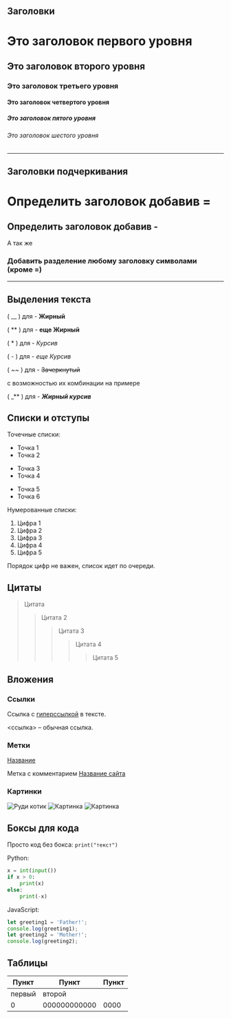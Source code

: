 ## Заголовки

# Это заголовок первого уровня
## Это заголовок второго уровня
### Это заголовок третьего уровня
#### Это заголовок четвертого уровня
##### Это заголовок пятого уровня
###### Это заголовок шестого  уровня
---

## Заголовки подчеркивания

Определить заголовок добавив =
===

Определить заголовок добавив -
---
А так же

### Добавить разделение любому заголовку символами (кроме =)
___

## Выделения текста

( __ ) для - __Жирный__ 

( ** ) для - **еще Жирный** 

( * ) для - *Курсив* 

( - ) для - _еще Курсив_ 

( ~~ ) для - ~~Зачеркнутый~~

с возможностью их комбинации на примере

( _** ) для - _**Жирный курсив**_

## Списки и отступы

Точечные списки:
- Точка 1
- Точка 2
+ Точка 3
+ Точка 4
* Точка 5
* Точка 6

Нумерованные списки:
1. Цифра 1
1. Цифра 2
2. Цифра 3
14. Цифра 4
99. Цифра 5

Порядок цифр не важен, список идет по очереди.

## Цитаты

> Цитата
>> Цитата 2
>>> Цитата 3
>>>> Цитата 4
>>>>> Цитата 5

## Вложения
### Ссылки
Ссылка с [гиперссылкой]( "ссылка") в тексте.

<ссылка> – обычная ссылка.

### Метки 
[Название]

Метка с комментарием [Название сайта][ссылка2]


[Название]:ссылка
[ссылка2]: /blog "Комментарий"

### Картинки

![Руди котик](rudy.jpg)
![Картинка](ссылка)
![Картинка](ссылка "Комментарий")

## Боксы для кода

Просто код без бокса: `print("текст")`

Python:
```python
x = int(input())
if x > 0:
    print(x)
else:
    print(-x)
```

JavaScript:
```javascript
let greeting1 = 'Father!';
console.log(greeting1);
let greeting2 = 'Mother!';
console.log(greeting2);
```
## Таблицы

|Пункт |Пункт| Пункт|
|--|--|--|
|первый|второй|
|0|000000000000| 0000|
